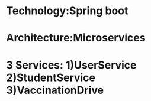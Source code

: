 # Technology:Spring boot
# Architecture:Microservices
# 3 Services: 1)UserService 2)StudentService 3)VaccinationDrive

